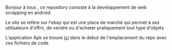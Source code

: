Bonjour à tous , ce repository consiste à la developpement de web scrapping en android

Le site se refère sur l'ebay qui est une place de marché qui permet à ses utilisateurs d'offrir, de vendre ou d'acheter pratiquement tout type d'objets

L'application Apk se trouve <a href='https://github.com/KennyRandria/Sys2-DevAPK/blob/main/WebScrapping.apk'>ici</a> dans le debut de l'emplacement du repo avec ces fichiers de code
